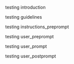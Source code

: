 testing introduction


testing guidelines

testing instructions_preprompt

testing user_preprompt

testing user_prompt

testing user_postprompt
